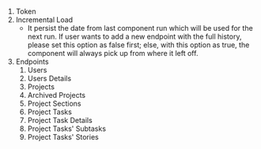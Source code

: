 1. Token
2. Incremental Load
    - It persist the date from last component run which will be used for the next run. If user wants to add a new endpoint with the full history, please set this option as false first; else, with this option as true, the component will always pick up from where it left off.
3. Endpoints
    1. Users
    2. Users Details
    3. Projects
    4. Archived Projects
    5. Project Sections
    6. Project Tasks
    7. Project Task Details
    8. Project Tasks' Subtasks
    9. Project Tasks' Stories